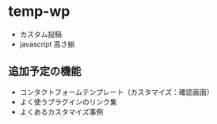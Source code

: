 # temp-wp

- カスタム投稿
- javascript 高さ揃


## 追加予定の機能

- コンタクトフォームテンプレート（カスタマイズ：確認画面）
- よく使うプラグインのリンク集
- よくあるカスタマイズ事例
